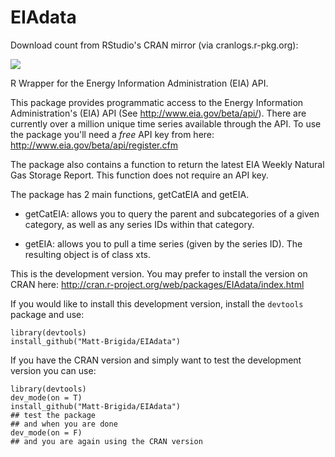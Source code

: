 EIAdata
=======

Download count from RStudio's CRAN mirror (via cranlogs.r-pkg.org):

[![](http://cranlogs.r-pkg.org/badges/EIAdata)](http://cran.rstudio.com/web/packages/EIAdata/index.html)

R Wrapper for the Energy Information Administration (EIA) API.  

This package provides programmatic access to the Energy Information Administration's (EIA) API (See http://www.eia.gov/beta/api/).  There are currently over a million unique time series available through the API.  To use the package you'll need a *free* API key from here: http://www.eia.gov/beta/api/register.cfm

The package also contains a function to return the latest EIA Weekly Natural Gas Storage Report.  This function does not require an API key.

The package has 2 main functions, getCatEIA and getEIA.

* getCatEIA: allows you to query the parent and subcategories of a given category, as well as any series IDs within that category.

* getEIA: allows you to pull a time series (given by the series ID).  The resulting object is of class xts. 

This is the development version.  You may prefer to install the version on CRAN here: http://cran.r-project.org/web/packages/EIAdata/index.html

If you would like to install this development version, install the `devtools` package and use:

```
library(devtools)
install_github("Matt-Brigida/EIAdata")
```

If you have the CRAN version and simply want to test the development version you can use:

```
library(devtools)
dev_mode(on = T)
install_github("Matt-Brigida/EIAdata")
## test the package
## and when you are done
dev_mode(on = F)
## and you are again using the CRAN version
```

